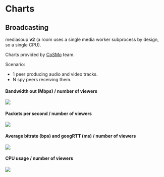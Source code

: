 # Charts

## Broadcasting

mediasoup **v2** (a room uses a single media worker subprocess by design, so a single CPU).

Charts provided by [CoSMo](https://www.cosmosoftware.io) team.

Scenario:

- 1 peer producing audio and video tracks.
- N spy peers receiving them.

#### Bandwidth out (Mbps) / number of viewers

![](charts/mediasoup_SFU_BW_out.png)

#### Packets per second / number of viewers

![](charts/mediasoup_SFU_packetspersec.png)

#### Average bitrate (bps) and googRTT (ms) / number of viewers

![](charts/mediasoup_clients_getstats.png)

#### CPU usage / number of viewers

![](charts/mediasoup_SFU_cpu.png)
